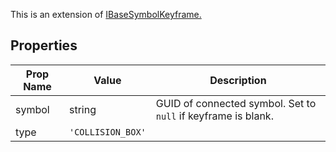 This is an extension of [IBaseSymbolKeyframe.](/Documentation/Interfaces/IBaseSymbolKeyframe.md)

## Properties

| Prop Name | Value | Description |
| --------------------- | ------ | ------------------- |
| symbol | string | GUID of connected symbol. Set to `null` if keyframe is blank. |
| type | `'COLLISION_BOX'` | |